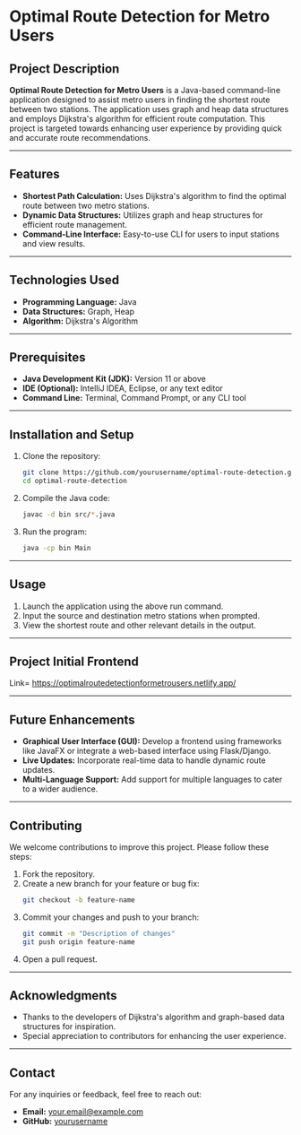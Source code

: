 # Optimal Route Detection for Metro Users

## Project Description

**Optimal Route Detection for Metro Users** is a Java-based command-line application designed to assist metro users in finding the shortest route between two stations. The application uses graph and heap data structures and employs Dijkstra's algorithm for efficient route computation. This project is targeted towards enhancing user experience by providing quick and accurate route recommendations.

---

## Features

- **Shortest Path Calculation:** Uses Dijkstra's algorithm to find the optimal route between two metro stations.
- **Dynamic Data Structures:** Utilizes graph and heap structures for efficient route management.
- **Command-Line Interface:** Easy-to-use CLI for users to input stations and view results.

---

## Technologies Used

- **Programming Language:** Java
- **Data Structures:** Graph, Heap
- **Algorithm:** Dijkstra's Algorithm

---

## Prerequisites

- **Java Development Kit (JDK):** Version 11 or above
- **IDE (Optional):** IntelliJ IDEA, Eclipse, or any text editor
- **Command Line:** Terminal, Command Prompt, or any CLI tool

---

## Installation and Setup

1. Clone the repository:

   ```bash
   git clone https://github.com/yourusername/optimal-route-detection.git
   cd optimal-route-detection
   ```

2. Compile the Java code:

   ```bash
   javac -d bin src/*.java
   ```

3. Run the program:

   ```bash
   java -cp bin Main
   ```

---

## Usage

1. Launch the application using the above run command.
2. Input the source and destination metro stations when prompted.
3. View the shortest route and other relevant details in the output.

---

## Project Initial Frontend
Link= https://optimalroutedetectionformetrousers.netlify.app/

---

## Future Enhancements

- **Graphical User Interface (GUI):** Develop a frontend using frameworks like JavaFX or integrate a web-based interface using Flask/Django.
- **Live Updates:** Incorporate real-time data to handle dynamic route updates.
- **Multi-Language Support:** Add support for multiple languages to cater to a wider audience.

---

## Contributing

We welcome contributions to improve this project. Please follow these steps:

1. Fork the repository.
2. Create a new branch for your feature or bug fix:
   ```bash
   git checkout -b feature-name
   ```
3. Commit your changes and push to your branch:
   ```bash
   git commit -m "Description of changes"
   git push origin feature-name
   ```
4. Open a pull request.

---


## Acknowledgments

- Thanks to the developers of Dijkstra's algorithm and graph-based data structures for inspiration.
- Special appreciation to contributors for enhancing the user experience.

---

## Contact

For any inquiries or feedback, feel free to reach out:

- **Email:** your.email@example.com
- **GitHub:** [yourusername](https://github.com/yourusername)
